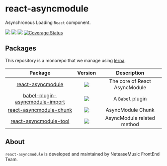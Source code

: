 # react-asyncmodule

Asynchronous Loading `React` component.

<p>
    <a href="https://www.npmjs.com/package/react-asyncmodule"><img src="https://img.shields.io/npm/v/react-asyncmodule.svg?style=flat"></a>
    <a href="https://www.npmjs.com/package/react-asyncmodule"><img src="https://img.shields.io/npm/dm/react-asyncmodule.svg?style=flat"></a>
    <a href="https://travis-ci.org/caoren/react-asyncmodule"><img src="https://img.shields.io/travis/caoren/react-asyncmodule/master.svg?style=flat"></a>
    <a href='https://coveralls.io/github/caoren/react-asyncmodule?branch=master'><img src='https://coveralls.io/repos/github/caoren/react-asyncmodule/badge.svg?branch=master' alt='Coverage Status' /></a>

</p>

## Packages

This repository is a monorepo that we manage using [lerna](https://github.com/lerna/lerna).

| Package | Version | Description |
| :-------------: | :-------------: | :-------------: |
| [react-asyncmodule](https://github.com/caoren/react-asyncmodule/tree/master/packages/react-asyncmodule) | <a href="https://www.npmjs.com/package/react-asyncmodule"><img src="https://img.shields.io/npm/v/react-asyncmodule.svg?style=flat"></a> | The core of React AsyncModule |
| [babel-plugin-asyncmodule-import](https://github.com/caoren/react-asyncmodule/tree/master/packages/asyncmodule-import) | <a href="https://www.npmjs.com/package/babel-plugin-asyncmodule-import"><img src="https://img.shields.io/npm/v/babel-plugin-asyncmodule-import.svg?style=flat"></a> | A `Babel` plugin |
| [react-asyncmodule-chunk](https://github.com/caoren/react-asyncmodule/tree/master/packages/react-asyncmodule-chunk) | <a href="https://www.npmjs.com/package/react-asyncmodule-chunk"><img src="https://img.shields.io/npm/v/react-asyncmodule-chunk.svg?style=flat"></a> | AsyncModule Chunk |
| [react-asyncmodule-tool](https://github.com/caoren/react-asyncmodule/tree/master/packages/react-asyncmodule-tool) | <a href="https://www.npmjs.com/package/react-asyncmodule-tool"><img src="https://img.shields.io/npm/v/react-asyncmodule-tool.svg?style=flat"></a> | AsyncModule related method |

## About

`react-asyncmodule` is developed and maintained by NeteaseMusic FrontEnd Team.